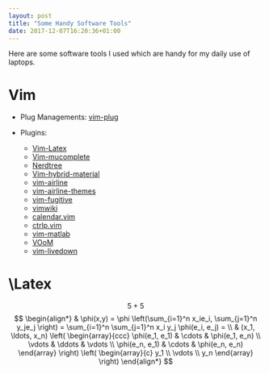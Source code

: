 ```yaml
---
layout: post
title: "Some Handy Software Tools"
date: 2017-12-07T16:20:36+01:00
---
```

Here are some software tools I used which are handy for my daily use of laptops.

# Vim 

* Plug Managements: [vim-plug](https://github.com/junegunn/vim-plug)

* Plugins: 
	* [Vim-Latex](https://github.com/vim-latex/vim-latex)
	* [Vim-mucomplete](https://github.com/lifepillar/vim-mucomplete)
	* [Nerdtree](https://github.com/scrooloose/nerdtree)
	* [Vim-hybrid-material](https://github.com/kristijanhusak/vim-hybrid-material)
	* [vim-airline](https://github.com/vim-airline/vim-airline)
	* [vim-airline-themes](https://github.com/vim-airline/vim-airline-themes)
	* [vim-fugitive](https://github.com/tpope/vim-fugitive)
	* [vimwiki](https://github.com/vimwiki/vimwiki)
	* [calendar.vim](https://github.com/itchyny/calendar.vim)
	* [ctrlp.vim](https://github.com/ctrlpvim/ctrlp.vim)
	* [vim-matlab](https://github.com/lazywei/vim-matlab)
	* [VOoM](https://github.com/vim-voom/VOoM)
	* [vim-livedown](https://github.com/shime/vim-livedown)

# \Latex
 $$ 5 + 5 $$
 $$
\begin{align*}
  & \phi(x,y) = \phi \left(\sum_{i=1}^n x_ie_i, \sum_{j=1}^n y_je_j \right)
  = \sum_{i=1}^n \sum_{j=1}^n x_i y_j \phi(e_i, e_j) = \\
  & (x_1, \ldots, x_n) \left( \begin{array}{ccc}
      \phi(e_1, e_1) & \cdots & \phi(e_1, e_n) \\
      \vdots & \ddots & \vdots \\
      \phi(e_n, e_1) & \cdots & \phi(e_n, e_n)
    \end{array} \right)
  \left( \begin{array}{c}
      y_1 \\
      \vdots \\
      y_n
    \end{array} \right)
\end{align*}
$$
